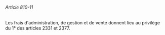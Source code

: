 ###### Article 810-11

Les frais d'administration, de gestion et de vente donnent lieu au privilège du 1° des articles 2331 et 2377.

